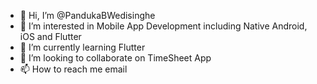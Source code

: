 - 👋 Hi, I’m @PandukaBWedisinghe
- 👀 I’m interested in Mobile App Development including Native Android, iOS and Flutter
- 🌱 I’m currently learning Flutter
- 💞️ I’m looking to collaborate on TimeSheet App
- 📫 How to reach me email

<!---
PandukaBWedisinghe/PandukaBWedisinghe is a ✨ special ✨ repository because its `README.md` (this file) appears on your GitHub profile.
You can click the Preview link to take a look at your changes.
--->
